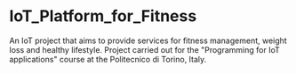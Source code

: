 # IoT_Platform_for_Fitness
An IoT project that aims to provide services for fitness management, weight loss and healthy lifestyle. Project carried out for the "Programming for IoT applications" course at the Politecnico di Torino, Italy.
